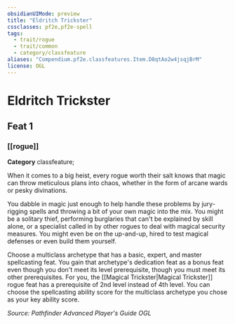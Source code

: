 ```yaml
---
obsidianUIMode: preview
title: "Eldritch Trickster"
cssclasses: pf2e,pf2e-spell
tags:
  - trait/rogue
  - trait/common
  - category/classfeature
aliases: "Compendium.pf2e.classfeatures.Item.D8qtAo2w4jsqjBrM"
license: OGL
---
```

# Eldritch Trickster
## Feat 1
### [[rogue]]

**Category** classfeature; 




When it comes to a big heist, every rogue worth their salt knows that magic can throw meticulous plans into chaos, whether in the form of arcane wards or pesky divinations.

You dabble in magic just enough to help handle these problems by jury-rigging spells and throwing a bit of your own magic into the mix. You might be a solitary thief, performing burglaries that can't be explained by skill alone, or a specialist called in by other rogues to deal with magical security measures. You might even be on the up-and-up, hired to test magical defenses or even build them yourself.

Choose a multiclass archetype that has a basic, expert, and master spellcasting feat. You gain that archetype's dedication feat as a bonus feat even though you don't meet its level prerequisite, though you must meet its other prerequisites. For you, the [[Magical Trickster|Magical Trickster]] rogue feat has a prerequisite of 2nd level instead of 4th level. You can choose the spellcasting ability score for the multiclass archetype you chose as your key ability score.

*Source: Pathfinder Advanced Player's Guide*
*OGL*